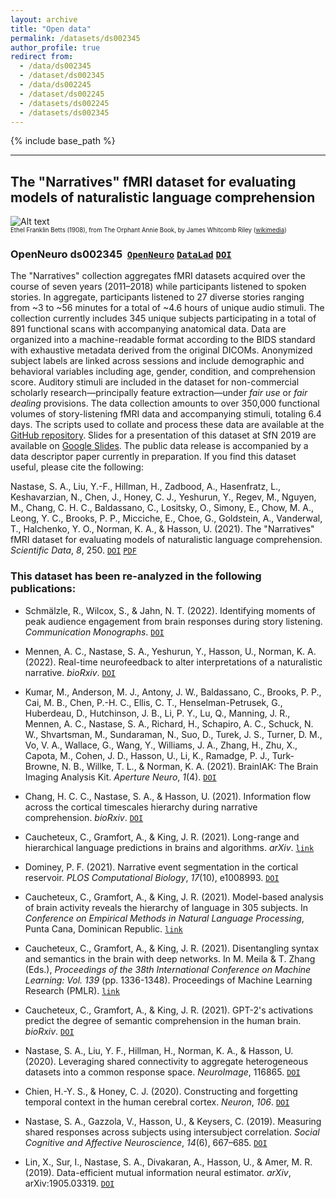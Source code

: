 ```yaml
---
layout: archive
title: "Open data"
permalink: /datasets/ds002345
author_profile: true
redirect from:
  - /data/ds002345
  - /dataset/ds002345
  - /data/ds002245
  - /dataset/ds002245
  - /datasets/ds002245
  - /datasets/ds002345
---
```


{% include base_path %}

---

## The "Narratives" fMRI dataset for evaluating models of naturalistic language comprehension

![Alt text](https://upload.wikimedia.org/wikipedia/commons/a/a0/Orphant_Annie_Book_%E2%80%93_Title_page.jpg?raw=true&s=100 "The Orphant Annie Book")  
<sub><sup>Ethel Franklin Betts (1908), from The Orphant Annie Book, by James Whitcomb Riley ([wikimedia](https://commons.wikimedia.org/wiki/File:Orphant_Annie_Book_%E2%80%93_Title_page.jpg))</sup></sub>

### OpenNeuro ds002345  [`OpenNeuro`](https://openneuro.org/datasets/ds002345/) [`DataLad`](http://datasets.datalad.org/?dir=/labs/hasson/narratives) [`DOI`](https://doi.org/10.18112/openneuro.ds002345.v1.1.4)

The "Narratives" collection aggregates fMRI datasets acquired over the course of seven years (2011&ndash;2018) while participants listened to spoken stories. In aggregate, participants listened to 27 diverse stories ranging from ~3 to ~56 minutes for a total of ~4.6 hours of unique audio stimuli. The collection currently includes 345 unique subjects participating in a total of 891 functional scans with accompanying anatomical data. Data are organized into a machine-readable format according to the BIDS standard with exhaustive metadata derived from the original DICOMs. Anonymized subject labels are linked across sessions and include demographic and behavioral variables including age, gender, condition, and comprehension score. Auditory stimuli are included in the dataset for non-commercial scholarly research&mdash;principally feature extraction&mdash;under *fair use* or *fair dealing* provisions. The data collection amounts to over 350,000 functional volumes of story-listening fMRI data and accompanying stimuli, totaling 6.4 days. The scripts used to collate and process these data are available at the [GitHub repository](https://github.com/snastase/narratives/). Slides for a presentation of this dataset at SfN 2019 are available on [Google Slides](https://docs.google.com/presentation/d/1KNViRGPHFf53PJLTM-1B1ZguHXSPWR2nppkLWNLSuy8/edit?usp=sharing). The public data release is accompanied by a data descriptor paper currently in preparation. If you find this dataset useful, please cite the following:

Nastase, S. A., Liu, Y.-F., Hillman, H., Zadbood, A., Hasenfratz, L., Keshavarzian, N., Chen, J., Honey, C. J., Yeshurun, Y., Regev, M., Nguyen, M., Chang, C. H. C., Baldassano, C., Lositsky, O., Simony, E., Chow, M. A., Leong, Y. C., Brooks, P. P., Micciche, E., Choe, G., Goldstein, A., Vanderwal, T., Halchenko, Y. O., Norman, K. A., & Hasson, U. (2021). The "Narratives" fMRI dataset for evaluating models of naturalistic language comprehension. *Scientific Data*, *8*, 250. [`DOI`](https://doi.org/10.1038/s41597-021-01033-3) [`PDF`](https://snastase.github.io/files/Nastase_SciData_2021.pdf)

### This dataset has been re-analyzed in the following publications:

- Schmälzle, R., Wilcox, S., & Jahn, N. T. (2022). Identifying moments of peak audience engagement from brain responses during story listening. *Communication Monographs*. [`DOI`](https://doi.org/10.1080/03637751.2022.2032229)

- Mennen, A. C., Nastase, S. A., Yeshurun, Y., Hasson, U., Norman, K. A. (2022). Real-time neurofeedback to alter interpretations of a naturalistic narrative. *bioRxiv*. [`DOI`](https://doi.org/10.1101/2022.01.30.478388)

- Kumar, M., Anderson, M. J., Antony, J. W., Baldassano, C., Brooks, P. P., Cai, M. B., Chen, P.-H. C., Ellis, C. T., Henselman-Petrusek, G., Huberdeau, D., Hutchinson, J. B., Li, P. Y., Lu, Q., Manning, J. R., Mennen, A. C., Nastase, S. A., Richard, H., Schapiro, A. C., Schuck, N. W., Shvartsman, M., Sundaraman, N., Suo, D., Turek, J. S., Turner, D. M., Vo, V. A., Wallace, G., Wang, Y., Williams, J. A., Zhang, H., Zhu, X., Capota, M., Cohen, J. D., Hasson, U., Li, K., Ramadge, P. J., Turk-Browne, N. B., Willke, T. L., & Norman, K. A. (2021). BrainIAK: The Brain Imaging Analysis Kit. *Aperture Neuro*, *1*(4). [`DOI`](http://doi.org/10.52294/31bb5b68-2184-411b-8c00-a1dacb61e1da)

- Chang, H. C. C., Nastase, S. A., & Hasson, U. (2021). Information flow across the cortical timescales hierarchy during narrative comprehension. *bioRxiv*. [`DOI`](https://doi.org/10.1101/2021.12.01.470825)

- Caucheteux, C., Gramfort, A., & King, J. R. (2021). Long-range and hierarchical language predictions in brains and algorithms. *arXiv*. [`link`](https://arxiv.org/abs/2111.14232)

- Dominey, P. F. (2021). Narrative event segmentation in the cortical reservoir. *PLOS Computational Biology*, *17*(10), e1008993. [`DOI`](https://doi.org/10.1371/journal.pcbi.1008993)

- Caucheteux, C., Gramfort, A., & King, J. R. (2021). Model-based analysis of brain activity reveals the hierarchy of language in 305 subjects. In *Conference on Empirical Methods in Natural Language Processing*, Punta Cana, Dominican Republic. [`link`](https://hal.archives-ouvertes.fr/hal-03361430)

- Caucheteux, C., Gramfort, A., & King, J. R. (2021). Disentangling syntax and semantics in the brain with deep networks. In M. Meila & T. Zhang (Eds.), *Proceedings of the 38th International Conference on Machine Learning: Vol. 139* (pp. 1336-1348). Proceedings of Machine Learning Research (PMLR). [`link`](http://proceedings.mlr.press/v139/caucheteux21a.html)

- Caucheteux, C., Gramfort, A., & King, J. R. (2021). GPT-2's activations predict the degree of semantic comprehension in the human brain. *bioRxiv*. [`DOI`](https://doi.org/10.1101/2021.04.20.440622)

- Nastase, S. A., Liu, Y. F., Hillman, H., Norman, K. A., & Hasson, U. (2020). Leveraging shared connectivity to aggregate heterogeneous datasets into a common response space. *NeuroImage*, 116865. [`DOI`](https://doi.org/10.1016/j.neuroimage.2020.116865)

- Chien, H.-Y. S., & Honey, C. J. (2020). Constructing and forgetting temporal context in the human cerebral cortex. *Neuron*, *106*. [`DOI`](https://doi.org/10.1016/j.neuron.2020.02.013)

- Nastase, S. A., Gazzola, V., Hasson, U., & Keysers, C. (2019). Measuring shared responses across subjects using intersubject correlation. *Social Cognitive and Affective Neuroscience*, *14*(6), 667–685. [`DOI`](https://doi.org/10.1093/scan/nsz037)

- Lin, X., Sur, I., Nastase, S. A., Divakaran, A., Hasson, U., & Amer, M. R. (2019). Data-efficient mutual information neural estimator. *arXiv*, arXiv:1905.03319. [`DOI`](https://arxiv.org/abs/1905.03319)
